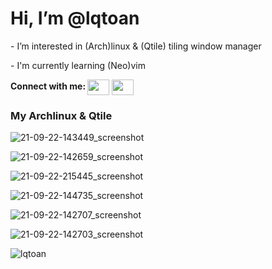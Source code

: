 # Hi, I’m @lqtoan
<p>- I’m interested in (Arch)linux & (Qtile) tiling window manager</p>
<p>- I'm currently learning (Neo)vim</p>

<b> Connect with me: </b> <a href="https://www.facebook.com/lqtoann/"><img align="center" src="https://cdn.jsdelivr.net/npm/simple-icons@3.0.1/icons/facebook.svg" height="25" width="35" /></a> <a href="https://www.instagram.com/lqtoan.archlinux/"><img align="center" src="https://cdn.jsdelivr.net/npm/simple-icons@3.0.1/icons/instagram.svg" height="25" width="35" /></a>

### My Archlinux & Qtile

![21-09-22-143449_screenshot](https://user-images.githubusercontent.com/89382043/134371568-9a1e4bed-b57f-454f-9bcd-784ef23a35d5.jpg)

![21-09-22-142659_screenshot](https://user-images.githubusercontent.com/89382043/134371703-1fe006df-28db-4920-84e5-429aea62ea29.jpg)

![21-09-22-215445_screenshot](https://user-images.githubusercontent.com/89382043/134371743-2040aa11-1ba8-4bd0-bd62-cb3608b04af7.jpg)

![21-09-22-144735_screenshot](https://user-images.githubusercontent.com/89382043/134371818-87b484e0-aaa7-46e0-b7d3-f8d498d80a28.jpg)

![21-09-22-142707_screenshot](https://user-images.githubusercontent.com/89382043/134371864-a59dc622-5e1c-4db5-bc41-6dd2aba68ee7.jpg)

![21-09-22-142703_screenshot](https://user-images.githubusercontent.com/89382043/134371908-e1f3fb76-3c33-4881-b999-f8238e701ef1.jpg)


 <img src="https://github-readme-stats.vercel.app/api/top-langs?username=lqtoan&show_icons=true&locale=en&layout=compact&theme=nord" alt="lqtoan" />
</p>
